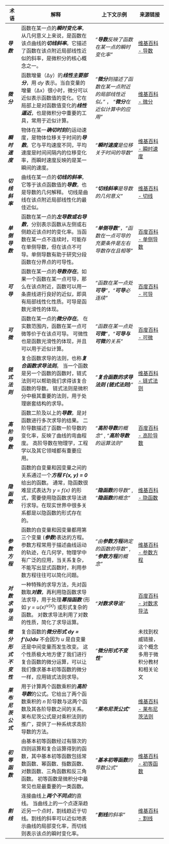 
| 术语          | 解释                                                                                                                                                                                                                             | 上下文示例                                                                                                                      | 来源链接                                                                                                  |
|---------------|-----------------------------------------------------------------------------------------------------------------------------------------------------------------------------------------------------------------------------------|---------------------------------------------------------------------------------------------------------------------------------|----------------------------------------------------------------------------------------------------------|
| ***导数***         | 函数在某一点的***瞬时变化率***，从几何意义上来说，是函数在该点曲线的***切线斜率***。它描述了函数在该点附近局部线性近似的斜率，是微积分的核心概念之一。                                                                                                | _“**导数**反映了函数在某一点的瞬时变化率”_                                                                                                    | [维基百科 - 导数](https://zh.wikipedia.org/zh-cn/%E5%AF%BC%E6%95%B0)                                                   |
| ***微分***         | 函数增量（Δy）的***线性主要部分***，用 *dy* 表示。当自变量的增量（Δx）很小时，微分可以近似表示函数值的变化。它在局部上是对函数值变化的***线性逼近***，也是微积分中重要的工具，常用于近似计算。                                                                                       |  _“**微分**则描述了函数在某一点附近的局部线性近似。”_ ， _“**微分**在近似计算中的应用”_                                                              | [维基百科 - 微分](https://zh.wikipedia.org/zh-cn/%E5%BE%AE%E5%88%86)                                                   |
| ***瞬时速度***    | 物体在某一***确切时刻***的运动速度，是物体位移关于时间的***导数***。它与平均速度不同，平均速度是时间间隔内的位移变化率，而瞬时速度反映的是某一瞬间的速度。                                                                                                   |  _“**瞬时速度**是位移关于时间的导数”_                                                                                                    | [维基百科 - 瞬时速度](https://zh.wikipedia.org/zh-cn/%E7%9E%AC%E6%99%82%E9%80%9F%E5%BA%A6)                                   |
| ***切线斜率***    | 曲线在某一点的***切线的斜率***，它等于该点函数值的***导数***，也是导数的几何解释。 切线是曲线在该点附近局部线性化的最佳近似。                                                                                                    |  _“**切线斜率**是导数的几何意义”_                                                                                                    | [维基百科 - 切线](https://zh.wikipedia.org/zh-cn/%E5%88%87%E7%B7%9A)                                                  |
| ***单侧导数***    | 函数在某一点的***左导数或右导数***，分别表示函数从左侧或右侧趋近该点时的变化率。当函数在某一点不连续时，可能存在单侧导数，但在该点不可导。单侧导数有助于研究分段函数在分界点的可导性。                                                                                              |  _“**单侧导数**”_，_“函数在一点可导的充要条件是左右导数存在且相等”_                                                                                |  [百度百科 - 单侧导数](https://baike.baidu.com/item/%E5%8D%95%E4%BE%A7%E5%AF%BC%E6%95%B0/9897094) |
| ***可导***        |  函数在某一点的***导数存在***。如果一个函数在某一点可导，那么在该点附近，函数可以用一条直线进行良好的近似，即具有局部线性化性质。可导是函数光滑性的体现。                                                                                             | _“函数在某一点处**可导**”_，_“**可导**必连续”_                                                                                                     | [百度百科 - 可导](https://baike.baidu.com/item/%E5%8F%AF%E5%AF%BC/5859261)  |
| ***可微***        | 函数在某一点的***微分存在***。 在实数范围内，函数在某一点可微等价于在该点可导。 可微性也是函数光滑性的体现，并且可以用于近似计算。                                                                                                    |  _“函数在某一点处**可微**”_，_“**可导与可微**的关系”_                                                                                                |   [百度百科 - 可微](https://baike.baidu.com/item/%E5%8F%AF%E5%BE%AE/2132183) |
| ***链式法则***     |  复合函数求导的法则，也称***复合函数求导法则***。 当一个函数是另一个函数的函数时，链式法则可以帮助我们求得该复合函数的导数。 链式法则是微积分中极其重要的法则，用于处理嵌套结构的求导。                                                                                        |  _“**复合函数的求导法则 (链式法则)**”_                                                                                                 |  [维基百科 - 链式法则](https://zh.wikipedia.org/wiki/%E9%8F%88%E5%BC%8F%E6%B3%95%E5%89%87)    |
| ***高阶导数***     |  函数二阶及以上的***导数***，是对函数进行多次求导的结果。 二阶导数描述了函数一阶导数的变化率，反映了曲线的弯曲程度。 高阶导数在物理学，工程学以及其它领域都有重要应用。                                                                                                    | _“**高阶导数**的概念”_ , _“**高阶导数**的运算法则”_                                                                                            |   [百度百科 - 高阶导数](https://baike.baidu.com/item/%E9%AB%98%E9%98%B6%E5%AF%BC%E6%95%B0/2981300) |
| ***隐函数***       | 函数的自变量和因变量之间的关系通过一个***方程 F(x, y) = 0*** 给出的函数。 通常，隐函数很难显式表达为 *y = f(x)* 的形式，需要使用隐函数求导法进行求导。在现实世界中很多关系都是以隐函数的形式存在的。                                                                                              |  _“**隐函数**的导数”_ , _“**隐函数**的概念”_                                                                                                  |  [维基百科 - 隐函数](https://zh.wikipedia.org/zh-cn/%E9%9A%90%E5%87%BD%E6%95%B0)   |
| ***参数方程***     |  函数的自变量和因变量都用第三个变量 (***参数***)表达的方程。参数方程常用于描述曲线运动的轨迹，在几何学，物理学中有广泛的应用，当关系复杂，不能写出显式函数时，利用参数方程往往可以简化问题。                                                                                           |  _“由**参数方程**确定的函数的导数”_ , _“**参数方程**的概念”_                                                                                    |  [维基百科 - 参数方程](https://zh.wikipedia.org/zh-cn/%E5%8F%83%E6%95%B8%E6%96%B9%E7%A8%8B)   |
| ***对数求导法***   | 一种特殊的求导方法，先对函数取***对数***，再利用隐函数求导法求导，用于处理***幂指函数*** (形如 *y = u(x)<sup>v(x)</sup>*) 或形式复杂的函数。 对数求导法利用了对数的性质，简化了求导运算。                                                                                          |  _“**对数求导法**”_                                                                                                                     |  [百度百科 - 对数求导法](https://baike.baidu.com/item/%E5%AF%B9%E6%95%B0%E6%B1%82%E5%AF%BC%E6%B3%95/9391245)   |
| ***微分形式不变性*** |  复合函数的***微分形式 dy = f'(u)du*** 不会因为 *u* 是自变量还是中间变量而发生改变。 这个性质极大地方便了我们进行复合函数的微分运算，可以让我们像求基本初等函数的微分一样，应用链式法则求导。                                                                                              | _“**微分形式不变性**”_                                                                                                                  |  未找到权威链接，这个概念多用于微积分教材和相关论文                               |
| ***莱布尼茨公式*** |  用于计算两个函数乘积的***高阶导数***的公式。它给出了两个函数乘积的 *n* 阶导数与这两个函数及其各阶导数之间的关系。 莱布尼茨公式是对乘积法则的推广，提供了一种系统求高阶导数的方法。                                                                                                    |  _“**莱布尼茨公式**”_                                                                                                                    | [维基百科 - 莱布尼茨法则](https://zh.wikipedia.org/wiki/%E8%90%8A%E5%B8%83%E5%B0%BC%E8%8C%A8%E6%B3%95%E5%89%87)                               |
| ***初等函数***     |  由基本初等函数经过有限次的四则运算和复合运算得到的函数，其中基本初等函数包括常数函数、幂函数、指数函数、对数函数、三角函数和反三角函数。 初等函数是微积分中最常见也是最重要的一类函数。                                                                                                     | _“**基本初等函数**的导数公式”_                                                                                                    | [维基百科 - 初等函数](https://zh.wikipedia.org/zh-cn/%E5%88%9D%E7%AD%89%E5%87%BD%E6%95%B0)                                           |
| ***割线***       |  连接曲线上***两个不同点***的直线。 当曲线上的一个点逐渐趋近另一个点时，割线趋近于切线。割线的斜率可以近似地表示曲线的局部变化率，而切线则表示该点的瞬时变化率。                                                                                                    |  _“**割线**的斜率”_                                                                                                                     | [维基百科 - 割线](https://zh.wikipedia.org/zh-cn/%E5%89%B2%E7%B7%9A)                                          |
